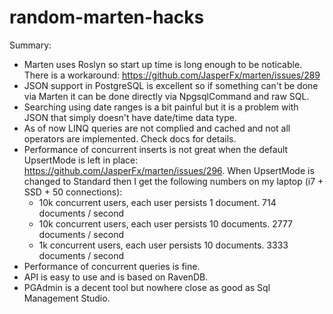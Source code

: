 # random-marten-hacks

Summary:

* Marten uses Roslyn so start up time is long enough to be noticable. There is a workaround: https://github.com/JasperFx/marten/issues/289
* JSON support in PostgreSQL is excellent so if something can't be done via Marten it can be done directly via NpgsqlCommand and raw SQL.
* Searching using date ranges is a bit painful but it is a problem with JSON that simply doesn't have date/time data type.
* As of now LINQ queries are not complied and cached and not all operators are implemented. Check docs for details.
* Performance of concurrent inserts is not great when the default UpsertMode is left in place: https://github.com/JasperFx/marten/issues/296. When UpsertMode is changed to Standard then I get the following numbers on my laptop (i7 + SSD + 50 connections):
	* 10k concurrent users, each user persists 1 document. 714 documents / second
	* 10k concurrent users, each user persists 10 documents. 2777 documents / second
	* 1k concurrent users, each user persists 10 documents. 3333 documents / second
* Performance of concurrent queries is fine.
* API is easy to use and is based on RavenDB.
* PGAdmin is a decent tool but nowhere close as good as Sql Management Studio.

